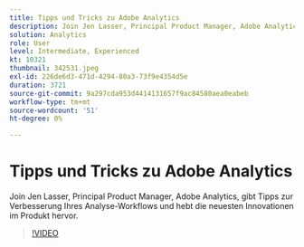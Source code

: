 ```yaml
---
title: Tipps und Tricks zu Adobe Analytics
description: Join Jen Lasser, Principal Product Manager, Adobe Analytics, gibt Tipps zur Verbesserung Ihres Analyse-Workflows und hebt aktuelle Innovationen hervor
solution: Analytics
role: User
level: Intermediate, Experienced
kt: 10321
thumbnail: 342531.jpeg
exl-id: 226de6d3-471d-4294-80a3-73f9e4354d5e
duration: 3721
source-git-commit: 9a297cda953d4414131657f9ac84580aea0eabeb
workflow-type: tm+mt
source-wordcount: '51'
ht-degree: 0%

---
```


# Tipps und Tricks zu Adobe Analytics

Join Jen Lasser, Principal Product Manager, Adobe Analytics, gibt Tipps zur Verbesserung Ihres Analyse-Workflows und hebt die neuesten Innovationen im Produkt hervor.

>[!VIDEO](https://video.tv.adobe.com/v/342531/?quality=12&learn=on)

